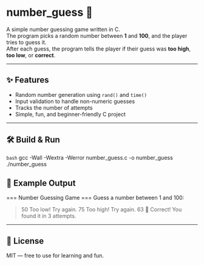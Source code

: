 # number_guess 🎯

A simple number guessing game written in C.  
The program picks a random number between **1** and **100**, and the player tries to guess it.  
After each guess, the program tells the player if their guess was **too high**, **too low**, or **correct**.

---

## ✨ Features
- Random number generation using `rand()` and `time()`
- Input validation to handle non-numeric guesses
- Tracks the number of attempts
- Simple, fun, and beginner-friendly C project

---

## 🛠 Build & Run
```bash```
gcc -Wall -Wextra -Werror number_guess.c -o number_guess
./number_guess
## 📂 Example Output
=== Number Guessing Game ===
Guess a number between 1 and 100:
> 50
Too low! Try again.
> 75
Too high! Try again.
> 63
🎉 Correct! You found it in 3 attempts.
---

## 📜 License
MIT — free to use for learning and fun.
